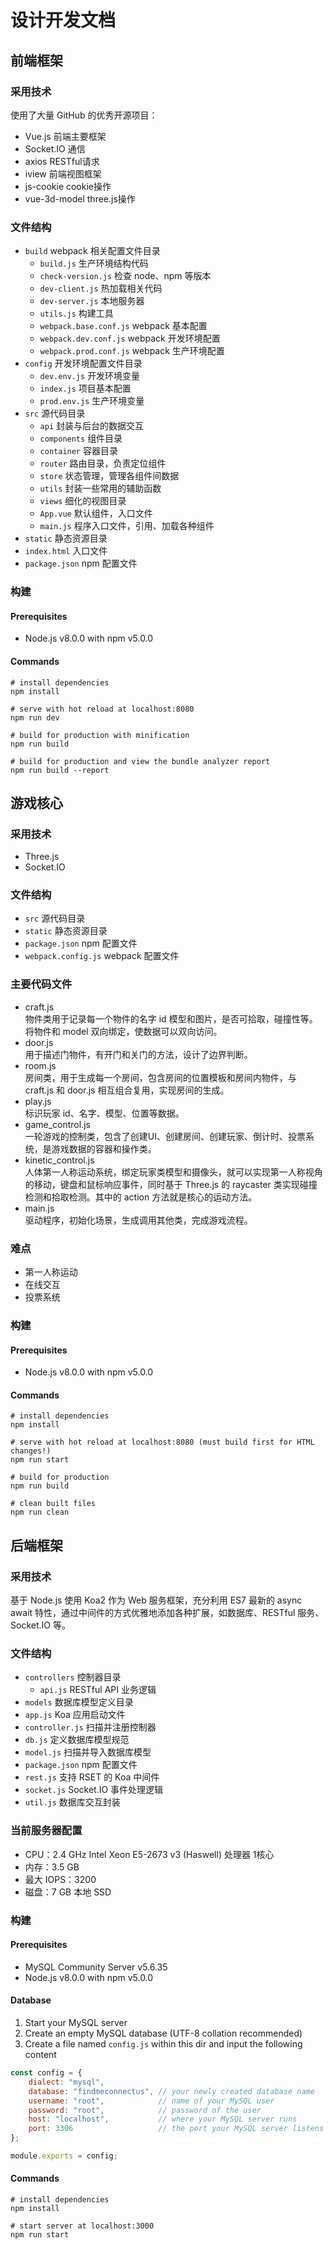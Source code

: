 # 设计开发文档

## 前端框架

### 采用技术
使用了大量 GitHub 的优秀开源项目：
* Vue.js 前端主要框架
* Socket.IO 通信
* axios RESTful请求
* iview 前端视图框架
* js-cookie cookie操作
* vue-3d-model three.js操作

### 文件结构
* `build` webpack 相关配置文件目录
    * `build.js` 生产环境结构代码
    * `check-version.js` 检查 node、npm 等版本
    * `dev-client.js` 热加载相关代码
    * `dev-server.js` 本地服务器
    * `utils.js` 构建工具
    * `webpack.base.conf.js` webpack 基本配置
    * `webpack.dev.conf.js` webpack 开发环境配置
    * `webpack.prod.conf.js` webpack 生产环境配置
* `config` 开发环境配置文件目录
    * `dev.env.js` 开发环境变量
    * `index.js` 项目基本配置
    * `prod.env.js` 生产环境变量
* `src` 源代码目录
    * `api` 封装与后台的数据交互
    * `components` 组件目录
    * `container` 容器目录
    * `router` 路由目录，负责定位组件
    * `store` 状态管理，管理各组件间数据
    * `utils` 封装一些常用的辅助函数
    * `views` 细化的视图目录
    * `App.vue` 默认组件，入口文件
    * `main.js` 程序入口文件，引用、加载各种组件
* `static` 静态资源目录
* `index.html` 入口文件
* `package.json` npm 配置文件

### 构建

#### Prerequisites
* Node.js v8.0.0 with npm v5.0.0

#### Commands
```shell
# install dependencies
npm install

# serve with hot reload at localhost:8080
npm run dev

# build for production with minification
npm run build

# build for production and view the bundle analyzer report
npm run build --report
```

## 游戏核心

### 采用技术
* Three.js
* Socket.IO

### 文件结构
* `src` 源代码目录
* `static` 静态资源目录
* `package.json` npm 配置文件
* `webpack.config.js` webpack 配置文件

### 主要代码文件
* craft.js   
物件类用于记录每一个物件的名字 id 模型和图片，是否可拾取，碰撞性等。将物件和 model 双向绑定，使数据可以双向访问。
* door.js  
用于描述门物件，有开门和关门的方法，设计了边界判断。
* room.js  
房间类，用于生成每一个房间，包含房间的位置模板和房间内物件，与 craft.js 和 door.js 相互组合复用，实现房间的生成。
* play.js  
标识玩家 id、名字、模型、位置等数据。
* game_control.js  
一轮游戏的控制类，包含了创建UI、创建房间、创建玩家、倒计时、投票系统，是游戏数据的容器和操作类。
* kinetic_control.js  
人体第一人称运动系统，绑定玩家类模型和摄像头，就可以实现第一人称视角的移动，键盘和鼠标响应事件，同时基于 Three.js 的 raycaster 类实现碰撞检测和拾取检测。其中的 action 方法就是核心的运动方法。
* main.js  
驱动程序，初始化场景，生成调用其他类，完成游戏流程。

### 难点
* 第一人称运动
* 在线交互
* 投票系统

### 构建

#### Prerequisites
* Node.js v8.0.0 with npm v5.0.0

#### Commands
```shell
# install dependencies
npm install

# serve with hot reload at localhost:8080 (must build first for HTML changes!)
npm run start

# build for production
npm run build

# clean built files
npm run clean
```

## 后端框架

### 采用技术
基于 Node.js 使用 Koa2 作为 Web 服务框架，充分利用 ES7 最新的 async await 特性，通过中间件的方式优雅地添加各种扩展，如数据库、RESTful 服务、Socket.IO 等。

### 文件结构
* `controllers` 控制器目录
    * `api.js` RESTful API 业务逻辑
* `models` 数据库模型定义目录
* `app.js` Koa 应用启动文件
* `controller.js` 扫描并注册控制器
* `db.js` 定义数据库模型规范
* `model.js` 扫描并导入数据库模型
* `package.json` npm 配置文件
* `rest.js` 支持 RSET 的 Koa 中间件
* `socket.js` Socket.IO 事件处理逻辑
* `util.js` 数据库交互封装

### 当前服务器配置
* CPU：2.4 GHz Intel Xeon E5-2673 v3 (Haswell) 处理器 1核心  
* 内存：3.5 GB  
* 最大 IOPS：3200  
* 磁盘：7 GB 本地 SSD

### 构建

#### Prerequisites
* MySQL Community Server v5.6.35
* Node.js v8.0.0 with npm v5.0.0

#### Database
1. Start your MySQL server
2. Create an empty MySQL database (UTF-8 collation recommended)
3. Create a file named `config.js` within this dir and input the following content
```javascript
const config = {
    dialect: "mysql",
    database: "findmeconnectus", // your newly created database name
    username: "root",            // name of your MySQL user
    password: "root",            // password of the user
    host: "localhost",           // where your MySQL server runs
    port: 3306                   // the port your MySQL server listens
};

module.exports = config;
```

#### Commands
```shell
# install dependencies
npm install

# start server at localhost:3000
npm run start
```
